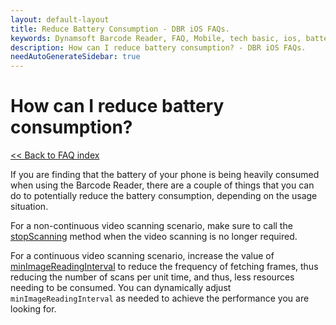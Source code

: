 ```yaml
---
layout: default-layout
title: Reduce Battery Consumption - DBR iOS FAQs.
keywords: Dynamsoft Barcode Reader, FAQ, Mobile, tech basic, ios, battery, consumption
description: How can I reduce battery consumption? - DBR iOS FAQs.
needAutoGenerateSidebar: true
---
```


# How can I reduce battery consumption?

[<< Back to FAQ index](index.md)

If you are finding that the battery of your phone is being heavily consumed when using the Barcode Reader, there are a couple of things that you can do to potentially reduce the battery consumption, depending on the usage situation.

For a non-continuous video scanning scenario, make sure to call the [stopScanning](../api-reference/primary-video.md#stopscanning) method when the video scanning is no longer required.

For a continuous video scanning scenario, increase the value of [minImageReadingInterval](../api-reference/primary-video.md#minimagereadinginterval) to reduce the frequency of fetching frames, thus reducing the number of scans per unit time, and thus, less resources needing to be consumed. You can dynamically adjust `minImageReadingInterval` as needed to achieve the performance you are looking for.